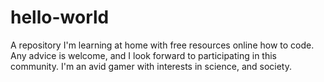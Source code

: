 # hello-world
A repository
I'm learning at home with free resources online how to code. Any advice is welcome, and I look forward to participating in this community. I'm an avid gamer with interests in science, and society.
